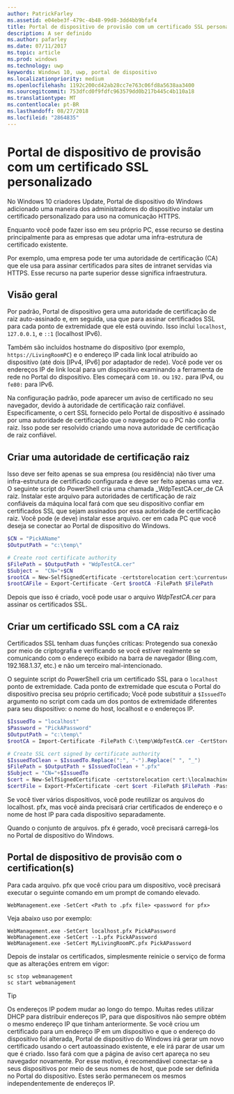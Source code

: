 ```yaml
---
author: PatrickFarley
ms.assetid: e04ebe3f-479c-4b48-99d8-3dd4bb9bfaf4
title: Portal de dispositivo de provisão com um certificado SSL personalizado
description: A ser definido
ms.author: pafarley
ms.date: 07/11/2017
ms.topic: article
ms.prod: windows
ms.technology: uwp
keywords: Windows 10, uwp, portal de dispositivo
ms.localizationpriority: medium
ms.openlocfilehash: 1192c200cd42ab28cc7e763c06fd8a5638aa3400
ms.sourcegitcommit: 753dfcd0f9fdfc963579dd0b217b445c4b110a18
ms.translationtype: MT
ms.contentlocale: pt-BR
ms.lasthandoff: 08/27/2018
ms.locfileid: "2864835"
---
```

# <a name="provision-device-portal-with-a-custom-ssl-certificate"></a>Portal de dispositivo de provisão com um certificado SSL personalizado
No Windows 10 criadores Update, Portal de dispositivo do Windows adicionado uma maneira dos administradores do dispositivo instalar um certificado personalizado para uso na comunicação HTTPS. 

Enquanto você pode fazer isso em seu próprio PC, esse recurso se destina principalmente para as empresas que adotar uma infra-estrutura de certificado existente.  

Por exemplo, uma empresa pode ter uma autoridade de certificação (CA) que ele usa para assinar certificados para sites de intranet servidas via HTTPS. Esse recurso na parte superior desse significa infraestrutura. 

## <a name="overview"></a>Visão geral
Por padrão, Portal de dispositivo gera uma autoridade de certificação de raiz auto-assinado e, em seguida, usa que para assinar certificados SSL para cada ponto de extremidade que ele está ouvindo. Isso inclui `localhost`, `127.0.0.1`, e `::1` (localhost IPv6).

Também são incluídos hostname do dispositivo (por exemplo, `https://LivingRoomPC`) e o endereço IP cada link local atribuído ao dispositivo (até dois [IPv4, IPv6] por adaptador de rede). Você pode ver os endereços IP de link local para um dispositivo examinando a ferramenta de rede no Portal do dispositivo. Eles começará com `10.` ou `192.` para IPv4, ou `fe80:` para IPv6. 

Na configuração padrão, pode aparecer um aviso de certificado no seu navegador, devido à autoridade de certificação raiz confiável. Especificamente, o cert SSL fornecido pelo Portal de dispositivo é assinado por uma autoridade de certificação que o navegador ou o PC não confia raiz. Isso pode ser resolvido criando uma nova autoridade de certificação de raiz confiável.

## <a name="create-a-root-ca"></a>Criar uma autoridade de certificação raiz

Isso deve ser feito apenas se sua empresa (ou residência) não tiver uma infra-estrutura de certificado configurada e deve ser feito apenas uma vez. O seguinte script do PowerShell cria uma chamada _WdpTestCA.cer_de CA raiz. Instalar este arquivo para autoridades de certificação de raiz confiáveis da máquina local fará com que seu dispositivo confiar em certificados SSL que sejam assinados por essa autoridade de certificação raiz. Você pode (e deve) instalar esse arquivo. cer em cada PC que você deseja se conectar ao Portal de dispositivo do Windows.  

```PowerShell
$CN = "PickAName"
$OutputPath = "c:\temp\"

# Create root certificate authority
$FilePath = $OutputPath + "WdpTestCA.cer"
$Subject =  "CN="+$CN
$rootCA = New-SelfSignedCertificate -certstorelocation cert:\currentuser\my -Subject $Subject -HashAlgorithm "SHA512" -KeyUsage CertSign,CRLSign
$rootCAFile = Export-Certificate -Cert $rootCA -FilePath $FilePath
```

Depois que isso é criado, você pode usar o arquivo _WdpTestCA.cer_ para assinar os certificados SSL. 

## <a name="create-an-ssl-certificate-with-the-root-ca"></a>Criar um certificado SSL com a CA raiz

Certificados SSL tenham duas funções críticas: Protegendo sua conexão por meio de criptografia e verificando se você estiver realmente se comunicando com o endereço exibido na barra de navegador (Bing.com, 192.168.1.37, etc.) e não um terceiro mal-intencionado.

O seguinte script do PowerShell cria um certificado SSL para o `localhost` ponto de extremidade. Cada ponto de extremidade que escuta o Portal do dispositivo precisa seu próprio certificado; Você pode substituir a `$IssuedTo` argumento no script com cada um dos pontos de extremidade diferentes para seu dispositivo: o nome do host, localhost e o endereços IP.

```PowerShell
$IssuedTo = "localhost"
$Password = "PickAPassword"
$OutputPath = "c:\temp\"
$rootCA = Import-Certificate -FilePath C:\temp\WdpTestCA.cer -CertStoreLocation Cert:\CurrentUser\My\

# Create SSL cert signed by certificate authority
$IssuedToClean = $IssuedTo.Replace(":", "-").Replace(" ", "_")
$FilePath = $OutputPath + $IssuedToClean + ".pfx"
$Subject = "CN="+$IssuedTo
$cert = New-SelfSignedCertificate -certstorelocation cert:\localmachine\my -Subject $Subject -DnsName $IssuedTo -Signer $rootCA -HashAlgorithm "SHA512"
$certFile = Export-PfxCertificate -cert $cert -FilePath $FilePath -Password (ConvertTo-SecureString -String $Password -Force -AsPlainText)
```

Se você tiver vários dispositivos, você pode reutilizar os arquivos do localhost. pfx, mas você ainda precisará criar certificados de endereço e o nome de host IP para cada dispositivo separadamente.

Quando o conjunto de arquivos. pfx é gerado, você precisará carregá-los no Portal de dispositivo do Windows. 

## <a name="provision-device-portal-with-the-certifications"></a>Portal de dispositivo de provisão com o certification(s)

Para cada arquivo. pfx que você criou para um dispositivo, você precisará executar o seguinte comando em um prompt de comando elevado.

```
WebManagement.exe -SetCert <Path to .pfx file> <password for pfx> 
```

Veja abaixo uso por exemplo:
```
WebManagement.exe -SetCert localhost.pfx PickAPassword
WebManagement.exe -SetCert --1.pfx PickAPassword
WebManagement.exe -SetCert MyLivingRoomPC.pfx PickAPassword
```

Depois de instalar os certificados, simplesmente reinicie o serviço de forma que as alterações entrem em vigor:

```
sc stop webmanagement
sc start webmanagement
```

> [!TIP]
> Os endereços IP podem mudar ao longo do tempo.
Muitas redes utilizar DHCP para distribuir endereços IP, para que dispositivos não sempre obtém o mesmo endereço IP que tinham anteriormente. Se você criou um certificado para um endereço IP em um dispositivo e que o endereço do dispositivo foi alterada, Portal de dispositivo do Windows irá gerar um novo certificado usando o cert autoassinado existente, e ele irá parar de usar um que é criado. Isso fará com que a página de aviso cert apareça no seu navegador novamente. Por esse motivo, é recomendável conectar-se a seus dispositivos por meio de seus nomes de host, que pode ser definida no Portal do dispositivo. Estes serão permanecem os mesmos independentemente de endereços IP.
